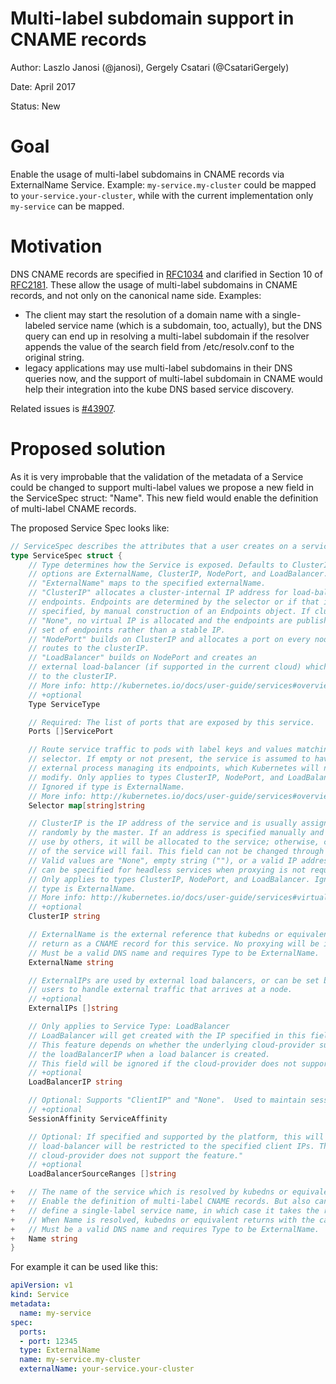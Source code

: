 # Multi-label subdomain support in CNAME records

Author: Laszlo Janosi (@janosi), Gergely Csatari (@CsatariGergely)

Date: April 2017

Status: New

# Goal

Enable the usage of multi-label subdomains in CNAME records via ExternalName Service.
Example: `my-service.my-cluster` could be mapped to `your-service.your-cluster`,
while with the current implementation only `my-service` can be mapped.

# Motivation
DNS CNAME records are specified in [RFC1034](https://www.ietf.org/rfc/rfc1034.txt)
and clarified in Section 10 of [RFC2181](https://www.ietf.org/rfc/rfc2181.txt).
These allow the usage of multi-label subdomains in CNAME records, and not only
on the canonical name side.
Examples:
* The client may start the resolution of a domain name with a single-labeled service name (which is a subdomain, too, actually), but the DNS query can end up in resolving a multi-label subdomain if the resolver appends the value of the search field from /etc/resolv.conf to the original string.
* legacy applications may use multi-label subdomains in their DNS queries now, and the support of multi-label subdomain in CNAME would help their integration into the kube DNS based service discovery.

Related issues is [#43907](https://github.com/kubernetes/kubernetes/issues/43907).

# Proposed solution

As it is very improbable that the validation of the metadata of a Service could
be changed to support multi-label values we propose a new field in the
ServiceSpec struct: "Name". This new field would enable the definition of
multi-label CNAME records.

The proposed Service Spec looks like:
```go
// ServiceSpec describes the attributes that a user creates on a service
type ServiceSpec struct {
	// Type determines how the Service is exposed. Defaults to ClusterIP. Valid
	// options are ExternalName, ClusterIP, NodePort, and LoadBalancer.
	// "ExternalName" maps to the specified externalName.
	// "ClusterIP" allocates a cluster-internal IP address for load-balancing to
	// endpoints. Endpoints are determined by the selector or if that is not
	// specified, by manual construction of an Endpoints object. If clusterIP is
	// "None", no virtual IP is allocated and the endpoints are published as a
	// set of endpoints rather than a stable IP.
	// "NodePort" builds on ClusterIP and allocates a port on every node which
	// routes to the clusterIP.
	// "LoadBalancer" builds on NodePort and creates an
	// external load-balancer (if supported in the current cloud) which routes
	// to the clusterIP.
	// More info: http://kubernetes.io/docs/user-guide/services#overview
	// +optional
	Type ServiceType

	// Required: The list of ports that are exposed by this service.
	Ports []ServicePort

	// Route service traffic to pods with label keys and values matching this
	// selector. If empty or not present, the service is assumed to have an
	// external process managing its endpoints, which Kubernetes will not
	// modify. Only applies to types ClusterIP, NodePort, and LoadBalancer.
	// Ignored if type is ExternalName.
	// More info: http://kubernetes.io/docs/user-guide/services#overview
	Selector map[string]string

	// ClusterIP is the IP address of the service and is usually assigned
	// randomly by the master. If an address is specified manually and is not in
	// use by others, it will be allocated to the service; otherwise, creation
	// of the service will fail. This field can not be changed through updates.
	// Valid values are "None", empty string (""), or a valid IP address. "None"
	// can be specified for headless services when proxying is not required.
	// Only applies to types ClusterIP, NodePort, and LoadBalancer. Ignored if
	// type is ExternalName.
	// More info: http://kubernetes.io/docs/user-guide/services#virtual-ips-and-service-proxies
	// +optional
	ClusterIP string

	// ExternalName is the external reference that kubedns or equivalent will
	// return as a CNAME record for this service. No proxying will be involved.
	// Must be a valid DNS name and requires Type to be ExternalName.
	ExternalName string

	// ExternalIPs are used by external load balancers, or can be set by
	// users to handle external traffic that arrives at a node.
	// +optional
	ExternalIPs []string

	// Only applies to Service Type: LoadBalancer
	// LoadBalancer will get created with the IP specified in this field.
	// This feature depends on whether the underlying cloud-provider supports specifying
	// the loadBalancerIP when a load balancer is created.
	// This field will be ignored if the cloud-provider does not support the feature.
	// +optional
	LoadBalancerIP string

	// Optional: Supports "ClientIP" and "None".  Used to maintain session affinity.
	// +optional
	SessionAffinity ServiceAffinity

	// Optional: If specified and supported by the platform, this will restrict traffic through the cloud-provider
	// load-balancer will be restricted to the specified client IPs. This field will be ignored if the
	// cloud-provider does not support the feature."
	// +optional
	LoadBalancerSourceRanges []string

+	// The name of the service which is resolved by kubedns or equivalent to a canonical name.
+	// Enable the definition of multi-label CNAME records. But also can be used to
+	// define a single-label service name, in which case it takes the role of the "name" label in metadata part.
+	// When Name is resolved, kubedns or equivalent returns with the canonical name defined in ExternalName field above.
+	// Must be a valid DNS name and requires Type to be ExternalName.
+ 	Name string
}
```

For example it can be used like this:

```yaml
apiVersion: v1
kind: Service
metadata:
  name: my-service
spec:
  ports:
  - port: 12345
  type: ExternalName
  name: my-service.my-cluster
  externalName: your-service.your-cluster
```
